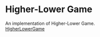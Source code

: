 # Higher-Lower Game

An implementation of Higher-Lower Game.  
[HigherLowerGame](https://repl.it/@abhijeetpandit/HigherLowerGame?embed=1&output=1#main.py)
